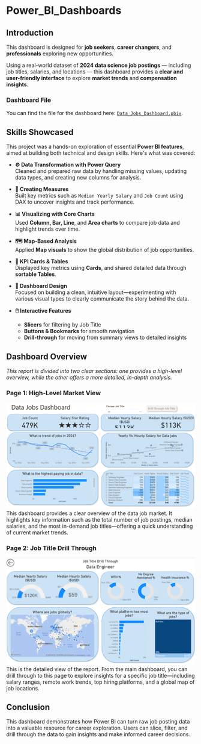 # Power_BI_Dashboards
## Introduction

This dashboard is designed for **job seekers**, **career changers**, and **professionals** exploring new opportunities. 

Using a real-world dataset of **2024 data science job postings** — including job titles, salaries, and locations — this dashboard provides a **clear and user-friendly interface** to explore **market trends** and **compensation insights**.

### Dashboard File
You can find the file for the dashboard here: [`Data_Jobs_Dashboard.pbix`](Data_Jobs_Dashboard.pbix).
## Skills Showcased
This project was a hands-on exploration of essential **Power BI features**, aimed at building both technical and design skills. Here's what was covered:

- **⚙️ Data Transformation with Power Query**  
  Cleaned and prepared raw data by handling missing values, updating data types, and creating new columns for analysis.

- **🧮 Creating Measures**  
  Built key metrics such as `Median Yearly Salary` and `Job Count` using DAX to uncover insights and track performance.

- **📊 Visualizing with Core Charts**  
  Used **Column, Bar, Line**, and **Area charts** to compare job data and highlight trends over time.

- **🗺️ Map-Based Analysis**  
  Applied **Map visuals** to show the global distribution of job opportunities.

- **🔢 KPI Cards & Tables**  
  Displayed key metrics using **Cards**, and shared detailed data through **sortable Tables**.

- **🎨 Dashboard Design**  
  Focused on building a clean, intuitive layout—experimenting with various visual types to clearly communicate the story behind the data.

- **🖱️ Interactive Features**  
  - **Slicers** for filtering by Job Title  
  - **Buttons & Bookmarks** for smooth navigation  
  - **Drill-through** for moving from summary views to detailed insights



## Dashboard Overview
*This report is divided into two clear sections: one provides a high-level overview, while the other offers a more detailed, in-depth analysis.*
### Page 1: High-Level Market View
![Data Jobs Dashboard Page 1](Project1_Dashboard_Page1.png)  
This dashboard provides a clear overview of the data job market. It highlights key information such as the total number of job postings, median salaries, and the most in-demand job titles—offering a quick understanding of current market trends.

### Page 2: Job Title Drill Through
![Data Jobs Dashboard Page 2](Project1_Dashboard_Page2.png)  
This is the detailed view of the report. From the main dashboard, you can drill through to this page to explore insights for a specific job title—including salary ranges, remote work trends, top hiring platforms, and a global map of job locations.

## Conclusion

This dashboard demonstrates how Power BI can turn raw job posting data into a valuable resource for career exploration. Users can slice, filter, and drill through the data to gain insights and make informed career decisions.
